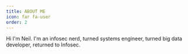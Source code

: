```yaml
---
title: ABOUT ME
icon: far fa-user
order: 2
---
```


Hi I'm Neil. I'm an infosec nerd, turned systems engineer, turned big data developer, returned to Infosec.
